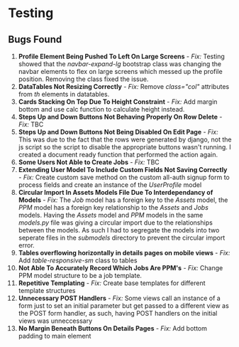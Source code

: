 # Testing

## Bugs Found

1. **Profile Element Being Pushed To Left On Large Screens** - *Fix:* Testing showed that the *navbar-expand-lg* bootstrap class was changing the navbar elements to flex on large screens which messed up the profile position. Removing the class fixed the issue.
2. **DataTables Not Resizing Correctly** - *Fix:* Remove *class="col"* attributes from *th* elements in datatables.
3. **Cards Stacking On Top Due To Height Constraint** - *Fix:* Add margin bottom and use calc function to calculate height instead.
4. **Steps Up and Down Buttons Not Behaving Properly On Row Delete** - *Fix:* TBC
5. **Steps Up and Down Buttons Not Being Disabled On Edit Page** - *Fix:* This was due to the fact that the rows were generated by django, not the js script so the script to disable the appropriate buttons wasn't running. I created a document ready function that performed the action again.
6. **Some Users Not Able to Create Jobs** - *Fix:* TBC
7. **Extending User Model To Include Custom Fields Not Saving Correctly** - *Fix:* Create custom save method on the custom all-auth signup form to process fields and create an instance of the *UserProfile* model
8. **Circular Import In Assets Models File Due To Interdependancy of Models** - *Fix:* The *Job* model has a foreign key to the *Assets* model, the *PPM* model has a foreign key relationship to the *Assets* and *Jobs* models. Having the *Assets* model and *PPM* models in the same *models.py* file was giving a circular import due to the relationships between the models. As such I had to segregate the models into two seperate files in the *submodels* directory to prevent the circular import error.
9. **Tables overflowing horizontally in details pages on mobile views** - *Fix:* Add *table-responsive-sm* class to tables
10. **Not Able To Accurately Record Which Jobs Are PPM's** - *Fix:* Change PPM model structure to be a job template.
11. **Repetitive Templating** - *Fix:* Create base templates for different template structures
12. **Unnecessary POST Handlers** - *Fix:* Some views call an instance of a form just to set an initial parameter but get passed to a different view as the POST form handler, as such, having POST handlers on the initial views was unneccessary
13. **No Margin Beneath Buttons On Details Pages** - *Fix:* Add bottom padding to main element
